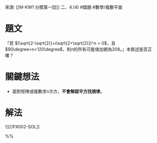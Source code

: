 來源: [[M-KW1 分模第一回]] 二、4.(4) 
#錯題 #數學/複數平面
# 題文
「若 $(\sqrt{2-\sqrt{2}}+i\sqrt{2+\sqrt{2}})^n > 0$，且 $90\degree<n<120\degree$，則$n$的所有可能值加總為208。」本敘述是否正確？

# 關鍵想法
- 面對矩陣或複數求n次方，**不會解就平方找規律**。

# 解法
![[CPX002-SOL]]


%%